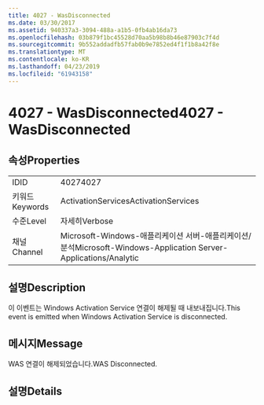 ```yaml
---
title: 4027 - WasDisconnected
ms.date: 03/30/2017
ms.assetid: 940337a3-3094-488a-a1b5-0fb4ab16da73
ms.openlocfilehash: 03b879f1bc45528d70aa5b98b8b46e87903c7f4d
ms.sourcegitcommit: 9b552addadfb57fab0b9e7852ed4f1f1b8a42f8e
ms.translationtype: MT
ms.contentlocale: ko-KR
ms.lasthandoff: 04/23/2019
ms.locfileid: "61943158"
---
```

# <a name="4027---wasdisconnected"></a><span data-ttu-id="fa509-102">4027 - WasDisconnected</span><span class="sxs-lookup"><span data-stu-id="fa509-102">4027 - WasDisconnected</span></span>
## <a name="properties"></a><span data-ttu-id="fa509-103">속성</span><span class="sxs-lookup"><span data-stu-id="fa509-103">Properties</span></span>  
  
|||  
|-|-|  
|<span data-ttu-id="fa509-104">ID</span><span class="sxs-lookup"><span data-stu-id="fa509-104">ID</span></span>|<span data-ttu-id="fa509-105">4027</span><span class="sxs-lookup"><span data-stu-id="fa509-105">4027</span></span>|  
|<span data-ttu-id="fa509-106">키워드</span><span class="sxs-lookup"><span data-stu-id="fa509-106">Keywords</span></span>|<span data-ttu-id="fa509-107">ActivationServices</span><span class="sxs-lookup"><span data-stu-id="fa509-107">ActivationServices</span></span>|  
|<span data-ttu-id="fa509-108">수준</span><span class="sxs-lookup"><span data-stu-id="fa509-108">Level</span></span>|<span data-ttu-id="fa509-109">자세히</span><span class="sxs-lookup"><span data-stu-id="fa509-109">Verbose</span></span>|  
|<span data-ttu-id="fa509-110">채널</span><span class="sxs-lookup"><span data-stu-id="fa509-110">Channel</span></span>|<span data-ttu-id="fa509-111">Microsoft-Windows-애플리케이션 서버-애플리케이션/분석</span><span class="sxs-lookup"><span data-stu-id="fa509-111">Microsoft-Windows-Application Server-Applications/Analytic</span></span>|  
  
## <a name="description"></a><span data-ttu-id="fa509-112">설명</span><span class="sxs-lookup"><span data-stu-id="fa509-112">Description</span></span>  
 <span data-ttu-id="fa509-113">이 이벤트는 Windows Activation Service 연결이 해제될 때 내보내집니다.</span><span class="sxs-lookup"><span data-stu-id="fa509-113">This event is emitted when Windows Activation Service is disconnected.</span></span>  
  
## <a name="message"></a><span data-ttu-id="fa509-114">메시지</span><span class="sxs-lookup"><span data-stu-id="fa509-114">Message</span></span>  
 <span data-ttu-id="fa509-115">WAS 연결이 해제되었습니다.</span><span class="sxs-lookup"><span data-stu-id="fa509-115">WAS Disconnected.</span></span>  
  
## <a name="details"></a><span data-ttu-id="fa509-116">설명</span><span class="sxs-lookup"><span data-stu-id="fa509-116">Details</span></span>
